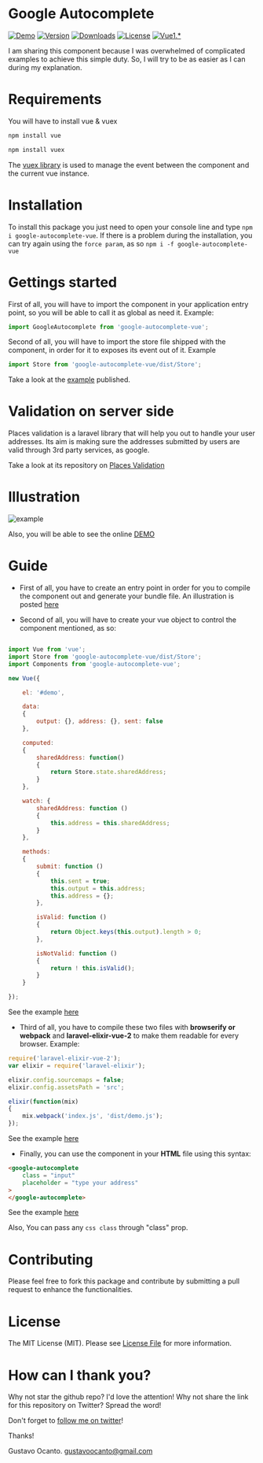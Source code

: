 # Google Autocomplete

<a href="https://gocanto.github.io/google-autocomplete/"><img src="https://img.shields.io/badge/online-demo-green.svg" alt="Demo"></a>
<a href="https://www.npmjs.com/package/google-autocomplete-vue"><img src="https://img.shields.io/npm/v/google-autocomplete-vue.svg" alt="Version"></a>
<a href="https://www.npmjs.com/package/google-autocomplete-vue"><img src="https://img.shields.io/npm/dt/google-autocomplete-vue.svg" alt="Downloads"></a>
<a href="https://github.com/gocanto/google-autocomplete/blob/master/LICENSE.md"><img src="https://img.shields.io/npm/l/easiest-js-validator.svg" alt="License"></a>
<a href="https://github.com/gocanto/google-autocomplete/tree/vue-1"><img src="https://img.shields.io/badge/Vue%201.*-passed-orange.svg" alt="Vue1.*"></a>


I am sharing this component because I was overwhelmed of complicated examples to achieve this simple duty. So, I will try to be as easier as I can during my explanation.

# Requirements
You will have to install vue & vuex

```js
npm install vue
```

```js
npm install vuex
```

The <a href="http://vuex.vuejs.org/en/intro.html" target="_blank">vuex library</a> is used to manage the event between the component and the current vue instance.


# Installation
To install this package you just need to open your console line and type ```npm i google-autocomplete-vue```. If there is a problem during the installation, you can try again using the ```force param```, as so ```npm i -f google-autocomplete-vue```


# Gettings started
First of all, you will have to import the component in your application entry point, so you will be able to call it as global as need it. Example:

```js
import GoogleAutocomplete from 'google-autocomplete-vue';
```

Second of all, you will have to import the store file shipped with the component, in order for it to exposes its event out of it. Example

```js
import Store from 'google-autocomplete-vue/dist/Store';
```

Take a look at the <a href="https://github.com/gocanto/google-autocomplete/blob/master/src/js/index.js#L8-L9" target="_blank">example</a> published.


# Validation on server side

Places validation is a laravel library that will help you out to handle your user addresses. Its aim is making sure the addresses submitted by users are valid through 3rd party services, as google.

Take a look at its repository on <a href="https://github.com/gocanto/places-validation"> Places Validation </a>


# Illustration

![example](https://github.com/gocanto/google-autocomplete/blob/master/src/images/example.gif)


Also, you will be able to see the online <a href="https://gocanto.github.io/google-autocomplete/" target="_blank">DEMO</a>


# Guide

* First of all, you have to create an entry point in order for you to compile the component out and generate your bundle file. An illustration is posted <a href="https://github.com/gocanto/google-autocomplete/blob/master/src/js/demo.js" target="_blank">here</a>


* Second of all, you will have to create your vue object to control the component mentioned, as so:

```javascript

import Vue from 'vue';
import Store from 'google-autocomplete-vue/dist/Store';
import Components from 'google-autocomplete-vue';

new Vue({

    el: '#demo',

    data:
    {
        output: {}, address: {}, sent: false
    },

    computed:
    {
        sharedAddress: function()
        {
            return Store.state.sharedAddress;
        }
    },

    watch: {
        sharedAddress: function ()
        {
            this.address = this.sharedAddress;
        }
    },

    methods:
    {
        submit: function ()
        {
            this.sent = true;
            this.output = this.address;
            this.address = {};
        },

        isValid: function ()
        {
            return Object.keys(this.output).length > 0;
        },

        isNotValid: function ()
        {
            return ! this.isValid();
        }
    }

});

```

See the example <a href="https://github.com/gocanto/google-autocomplete/blob/master/src/js/demo.js" target="_blank">here</a>


* Third of all, you have to compile these two files with **browserify or webpack** and **laravel-elixir-vue-2** to make them readable for every browser. Example:

```javascript
require('laravel-elixir-vue-2');
var elixir = require('laravel-elixir');

elixir.config.sourcemaps = false;
elixir.config.assetsPath = 'src';

elixir(function(mix)
{
    mix.webpack('index.js', 'dist/demo.js');
});
```

See the example <a href="https://github.com/gocanto/google-autocomplete/blob/master/gulpfile.js#L10" target="_blank">here</a>


* Finally, you can use the component in your **HTML** file using this syntax:

```HTML
<google-autocomplete
    class = "input"
    placeholder = "type your address"
>
</google-autocomplete>
```

See the example <a href="https://github.com/gocanto/google-autocomplete/blob/master/demo/index.html#L50-L54" target="_blank">here</a>


Also, You can pass any ```css class``` through "class" prop.


# Contributing

Please feel free to fork this package and contribute by submitting a pull request to enhance the functionalities.


# License

The MIT License (MIT). Please see [License File](LICENSE.md) for more information.


# How can I thank you?
Why not star the github repo? I'd love the attention! Why not share the link for this repository on Twitter? Spread the word!


Don't forget to [follow me on twitter](https://twitter.com/gocanto)!

Thanks!

Gustavo Ocanto.
gustavoocanto@gmail.com
